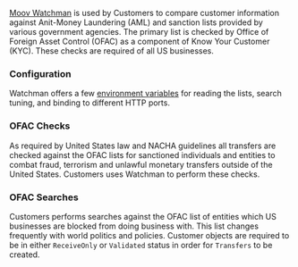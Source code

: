 [Moov Watchman](https://github.com/moov-io/watchman) is used by Customers to compare customer information against Anit-Money Laundering (AML) and sanction lists provided by various government agencies. The primary list is checked by Office of Foreign Asset Control (OFAC) as a component of Know Your Customer (KYC). These checks are required of all US businesses.

### Configuration

Watchman offers a few [environment variables](https://github.com/moov-io/watchman#configuration) for reading the lists, search tuning, and binding to different HTTP ports.

### OFAC Checks

As required by United States law and NACHA guidelines all transfers are checked against the OFAC lists for sanctioned individuals and entities to combat fraud, terrorism and unlawful monetary transfers outside of the United States. Customers uses Watchman to perform these checks.

### OFAC Searches

Customers performs searches against the OFAC list of entities which US businesses are blocked from doing business with. This list changes frequently with world politics and policies. Customer objects are required to be in either `ReceiveOnly` or `Validated` status in order for `Transfers` to be created.
